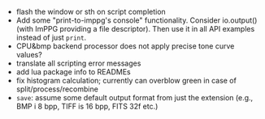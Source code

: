 - flash the window or sth on script completion
- Add some "print-to-imppg's console" functionality. Consider io.output() (with ImPPG providing a file descriptor). Then use it in all API examples instead of just `print`.
- CPU&bmp backend processor does not apply precise tone curve values?
- translate all scripting error messages
- add lua package info to READMEs
- fix histogram calculation; currently can overblow green in case of split/process/recombine
- `save`: assume some default output format from just the extension (e.g., BMP i 8 bpp, TIFF is 16 bpp, FITS 32f etc.)